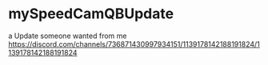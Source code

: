 # mySpeedCamQBUpdate
a Update someone wanted from me https://discord.com/channels/736871430997934151/1139178142188191824/1139178142188191824
